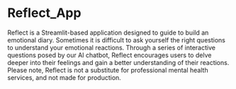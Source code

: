 # Reflect_App

Reflect is a Streamlit-based application designed to guide to build an emotional diary. 
Sometimes it is difficult to ask yourself the right questions to understand your emotional reactions.
Through a series of interactive questions posed by our AI chatbot, Reflect encourages users to delve deeper into their feelings and gain a better understanding of their reactions. 
Please note, Reflect is not a substitute for professional mental health services, and not made for production.